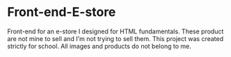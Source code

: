 # Front-end-E-store
Front-end for an e-store I designed for HTML fundamentals.
These product are not mine to sell and I'm not trying to sell them.
This project was created strictly for school.
All images and products do not belong to me. 
